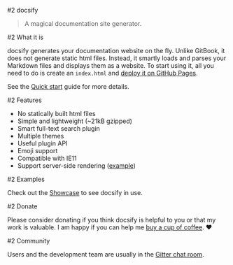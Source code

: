 #2 docsify

> A magical documentation site generator.

#2 What it is

docsify generates your documentation website on the fly. Unlike GitBook, it does not generate static html files. Instead, it smartly loads and parses your Markdown files and displays them as a website. To start using it, all you need to do is create an `index.html` and [deploy it on GitHub Pages](deploy.md).

See the [Quick start](quickstart.md) guide for more details.

#2 Features

- No statically built html files
- Simple and lightweight (~21kB gzipped)
- Smart full-text search plugin
- Multiple themes
- Useful plugin API
- Emoji support
- Compatible with IE11
- Support server-side rendering ([example](https://github.com/docsifyjs/docsify-ssr-demo))

#2 Examples

Check out the [Showcase](https://github.com/docsifyjs/awesome-docsify#showcase) to see docsify in use.

#2 Donate

Please consider donating if you think docsify is helpful to you or that my work is valuable. I am happy if you can help me [buy a cup of coffee](https://github.com/QingWei-Li/donate). :heart:

#2 Community

Users and the development team are usually in the [Gitter chat room](https://gitter.im/docsifyjs/Lobby).
